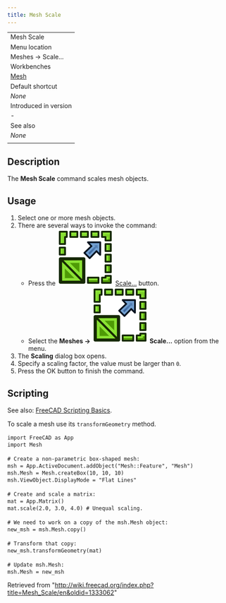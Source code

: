 ```yaml
---
title: Mesh Scale
---
```


|                                          |
| ---------------------------------------- |
| Mesh Scale                               |
| Menu location                            |
| Meshes → Scale...                        |
| Workbenches                              |
| [Mesh](/Mesh_Workbench "Mesh Workbench") |
| Default shortcut                         |
| _None_                                   |
| Introduced in version                    |
| -                                        |
| See also                                 |
| _None_                                   |
|                                          |

## Description

The **Mesh Scale** command scales mesh objects.

## Usage

1. Select one or more mesh objects.
2. There are several ways to invoke the command:
   - Press the ![](/src/assets/images/Mesh_Scale.svg) [Scale...](/Mesh_Scale "Mesh Scale") button.
   - Select the **Meshes → ![](/src/assets/images/Mesh_Scale.svg) Scale...** option from the menu.
3. The **Scaling** dialog box opens.
4. Specify a scaling factor, the value must be larger than `0`.
5. Press the OK button to finish the command.

## Scripting

See also: [FreeCAD Scripting Basics](/FreeCAD_Scripting_Basics "FreeCAD Scripting Basics").

To scale a mesh use its `transformGeometry` method.

```
import FreeCAD as App
import Mesh

# Create a non-parametric box-shaped mesh:
msh = App.ActiveDocument.addObject("Mesh::Feature", "Mesh")
msh.Mesh = Mesh.createBox(10, 10, 10)
msh.ViewObject.DisplayMode = "Flat Lines"

# Create and scale a matrix:
mat = App.Matrix()
mat.scale(2.0, 3.0, 4.0) # Unequal scaling.

# We need to work on a copy of the msh.Mesh object:
new_msh = msh.Mesh.copy()

# Transform that copy:
new_msh.transformGeometry(mat)

# Update msh.Mesh:
msh.Mesh = new_msh

```

Retrieved from "<http://wiki.freecad.org/index.php?title=Mesh_Scale/en&oldid=1333062>"

